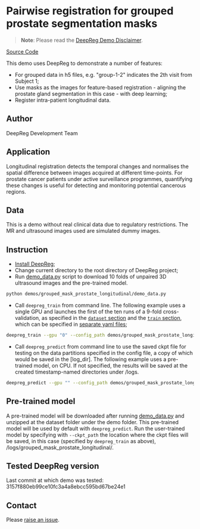 # Pairwise registration for grouped prostate segmentation masks

> **Note**: Please read the
> [DeepReg Demo Disclaimer](introduction.html#demo-disclaimer).

[Source Code](https://github.com/DeepRegNet/DeepReg/tree/main/demos/grouped_mask_prostate_longitudinal)

This demo uses DeepReg to demonstrate a number of features:

- For grouped data in h5 files, e.g. "group-1-2" indicates the 2th visit from Subject 1;
- Use masks as the images for feature-based registration - aligning the prostate gland
  segmentation in this case - with deep learning;
- Register intra-patient longitudinal data.

## Author

DeepReg Development Team

## Application

Longitudinal registration detects the temporal changes and normalises the spatial
difference between images acquired at different time-points. For prostate cancer
patients under active surveillance programmes, quantifying these changes is useful for
detecting and monitoring potential cancerous regions.

## Data

This is a demo without real clinical data due to regulatory restrictions. The MR and
ultrasound images used are simulated dummy images.

## Instruction

- [Install DeepReg](https://deepreg.readthedocs.io/en/latest/getting_started/install.html);
- Change current directory to the root directory of DeepReg project;
- Run [demo_data.py](./demo_data.py) script to download 10 folds of unpaired 3D
  ultrasound images and the pre-trained model.

```bash
python demos/grouped_mask_prostate_longitudinal/demo_data.py
```

- Call `deepreg_train` from command line. The following example uses a single GPU and
  launches the first of the ten runs of a 9-fold cross-validation, as specified in the
  [`dataset` section](./grouped_mask_prostate_longitudinal_dataset0.yaml) and the
  [`train` section](./grouped_mask_prostate_longitudinal_train.yaml), which can be
  specified in
  [separate yaml files](https://deepreg.readthedocs.io/en/latest/tutorial/cross_val.html);

```bash
deepreg_train --gpu "0" --config_path demos/grouped_mask_prostate_longitudinal/grouped_mask_prostate_longitudinal.yaml --log_dir grouped_mask_prostate_longitudinal
```

- Call `deepreg_predict` from command line to use the saved ckpt file for testing on the
  data partitions specified in the config file, a copy of which would be saved in the
  [log_dir]. The following example uses a pre-trained model, on CPU. If not specified,
  the results will be saved at the created timestamp-named directories under /logs.

```bash
deepreg_predict --gpu "" --config_path demos/grouped_mask_prostate_longitudinal/grouped_mask_prostate_longitudinal.yaml --ckpt_path demos/grouped_mask_prostate_longitudinal/dataset/pre-trained/weights-epoch500.ckpt --save_png --mode test
```

## Pre-trained model

A pre-trained model will be downloaded after running [demo_data.py](./demo_data.py) and
unzipped at the dataset folder under the demo folder. This pre-trained model will be
used by default with `deepreg_predict`. Run the user-trained model by specifying with
`--ckpt_path` the location where the ckpt files will be saved, in this case (specified
by `deepreg_train` as above), /logs/grouped_mask_prostate_longitudinal/.

## Tested DeepReg version

Last commit at which demo was tested: 3157f880eb99ce10fc3a4a8ebcc595bd67be24e1

## Contact

Please [raise an issue](https://github.com/DeepRegNet/DeepReg/issues/new/choose).
